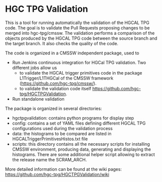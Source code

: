 # HGC TPG Validation

This is a tool for running automatically the validation of the HGCAL TPG code.
The goal is to validate the Pull Requests proposing changes to be merged into hgc-tpg/cmssw. The validation performs a comparison of the objects produced by the HGCAL TPG code between the source branch and the target branch. It also checks the quality of the code.  

The code is organized in a CMSSW independent package, used to
* Run Jenkins continuous integration for HGCal TPG validation. Two different jobs allow us 
    * to validate the HGCAL trigger primitives code in the package L1Trigger/L1THGCal of the  CMSSW framework (https://github.com/hgc-tpg/cmssw/).
    * to validate the validation code itself https://github.com/hgc-tpg/HGCTPGValidation.
* Run standalone validation

The package is organized in several directories:
* hgctpgvalidation: contains python programs for display step
* config: contains a set of YAML files defining different HGCAL TPG configurations used during the validation process
* data: the histograms to be compared are listed in HGCALTriggerPrimitivesHistos.txt file
* scripts: this directory contains all the necessary scripts for installing CMSSW environment, producing data, generating and displaying the histograms. There are some additional helper script allowing to extract the release name the SCRAM_ARCH. 

More detailed information can be found at the wiki pages:
https://github.com/hgc-tpg/HGCTPGValidation/wiki

